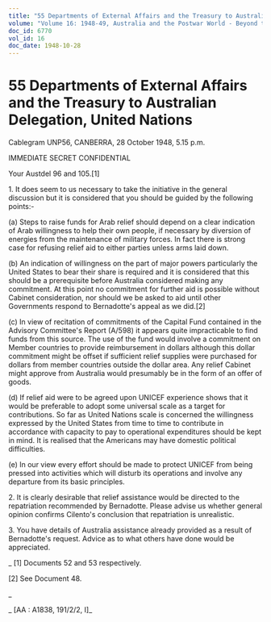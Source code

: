 ```yaml
---
title: "55 Departments of External Affairs and the Treasury to Australian Delegation, United Nations"
volume: "Volume 16: 1948-49, Australia and the Postwar World - Beyond the Region"
doc_id: 6770
vol_id: 16
doc_date: 1948-10-28
---
```


# 55 Departments of External Affairs and the Treasury to Australian Delegation, United Nations

Cablegram UNP56, CANBERRA, 28 October 1948, 5.15 p.m.

IMMEDIATE SECRET CONFIDENTIAL

Your Austdel 96 and 105.[1]

1\. It does seem to us necessary to take the initiative in the general discussion but it is considered that you should be guided by the following points:-

(a) Steps to raise funds for Arab relief should depend on a clear indication of Arab willingness to help their own people, if necessary by diversion of energies from the maintenance of military forces. In fact there is strong case for refusing relief aid to either parties unless arms laid down.

(b) An indication of willingness on the part of major powers particularly the United States to bear their share is required and it is considered that this should be a prerequisite before Australia considered making any commitment. At this point no commitment for further aid is possible without Cabinet consideration, nor should we be asked to aid until other Governments respond to Bernadotte's appeal as we did.[2]

(c) In view of recitation of commitments of the Capital Fund contained in the Advisory Committee's Report (A/598) it appears quite impracticable to find funds from this source. The use of the fund would involve a commitment on Member countries to provide reimbursement in dollars although this dollar commitment might be offset if sufficient relief supplies were purchased for dollars from member countries outside the dollar area. Any relief Cabinet might approve from Australia would presumably be in the form of an offer of goods.

(d) If relief aid were to be agreed upon UNICEF experience shows that it would be preferable to adopt some universal scale as a target for contributions. So far as United Nations scale is concerned the willingness expressed by the United States from time to time to contribute in accordance with capacity to pay to operational expenditures should be kept in mind. It is realised that the Americans may have domestic political difficulties.

(e) In our view every effort should be made to protect UNICEF from being pressed into activities which will disturb its operations and involve any departure from its basic principles.

2\. It is clearly desirable that relief assistance would be directed to the repatriation recommended by Bernadotte. Please advise us whether general opinion confirms Cilento's conclusion that repatriation is unrealistic.

3\. You have details of Australia assistance already provided as a result of Bernadotte's request. Advice as to what others have done would be appreciated.

_ [1] Documents 52 and 53 respectively.

[2] See Document 48.

_

_ [AA : A1838, 191/2/2, I]_
